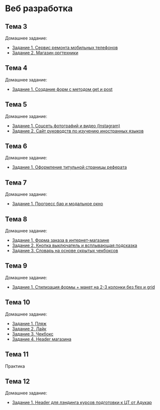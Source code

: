 # Веб разработка
## Тема 3
Домашнее задание:
* [Задание 1. Сервис ремонта мобильных телефонов](https://github.com/seri3z/web-development/tree/main/topic-3/task-1)
* [Задание 2. Магазин оргтехники](https://github.com/seri3z/web-development/tree/main/topic-3/task-2)

## Тема 4
Домашнее задание:
* [Задание 1. Создание форм с методом get и post](https://github.com/seri3z/web-development/tree/main/topic-4/task-1)

## Тема 5
Домашнее задание:
* [Задание 1. Соцсеть фотографий и видео (Instagram)](https://github.com/seri3z/web-development/tree/main/topic-5/task-1)
* [Задание 2. Сайт руководств по изучению иностранных языков](https://github.com/seri3z/web-development/tree/main/topic-5/task-2)

## Тема 6
Домашнее задание:
* [Задание 1. Оформление титульной страницы реферата](https://github.com/seri3z/web-development/tree/main/topic-6/task-1)

## Тема 7
Домашнее задание:
* [Задание 1. Прогресс бар и модальное окно](https://github.com/seri3z/web-development/tree/main/topic-7/task-1)

## Тема 8
Домашнее задание:
* [Задание 1. Форма заказа в интернет-магазине](https://github.com/seri3z/web-development/tree/main/topic-8/task-1)
* [Задание 2. Кнопка выключатель и всплывающая подсказка](https://github.com/seri3z/web-development/tree/main/topic-8/task-2)
* [Задание 3. Словарь на основе скрытых чекбоксов](https://github.com/seri3z/web-development/tree/main/topic-8/task-3)

## Тема 9
Домашнее задание:
* [Задание 1. Стилизация формы + макет на 2-3 колонки без flex и grid](https://github.com/seri3z/web-development/tree/main/topic-9/task-1)

## Тема 10
Домашнее задание:
* [Задание 1. Пляж](https://github.com/seri3z/web-development/tree/main/topic-10/task-1-2-3-4)
* [Задание 2. Лайк](https://github.com/seri3z/web-development/tree/main/topic-10/task-1-2-3-4)
* [Задание 3. Чекбокс](https://github.com/seri3z/web-development/tree/main/topic-10/task-1-2-3-4)
* [Задание 4. Header магазина](https://github.com/seri3z/web-development/tree/main/topic-10/task-1-2-3-4)

## Тема 11
Практика

## Тема 12
Домашнее задание:
* [Задание 1. Header для лэндинга курсов подготовки к ЦТ от Адукар](https://github.com/seri3z/web-development/tree/main/topic-12/task-1)